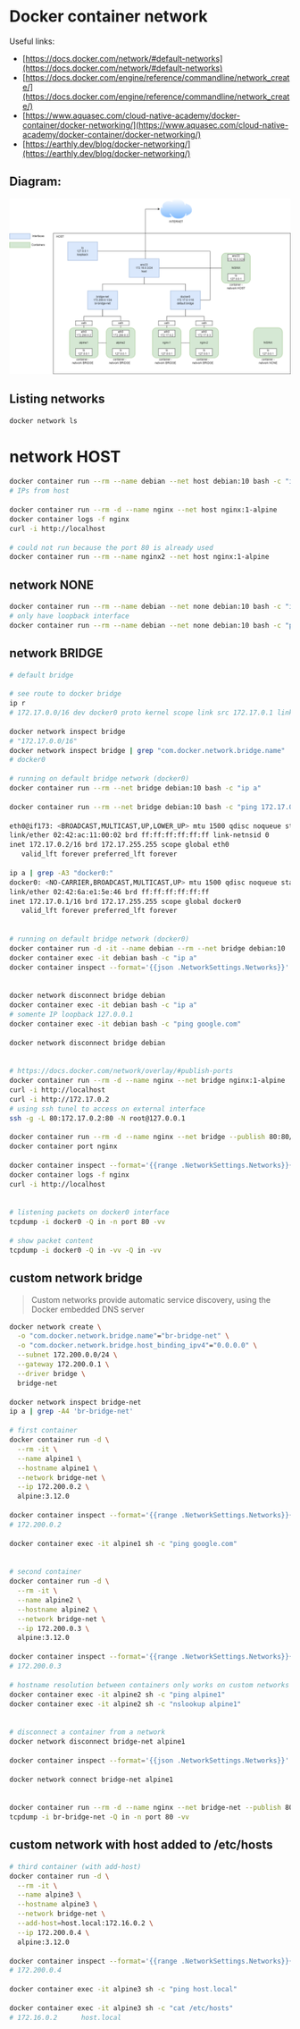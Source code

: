 # Docker container network

Useful links:
- [https://docs.docker.com/network/#default-networks](https://docs.docker.com/network/#default-networks)
- [https://docs.docker.com/engine/reference/commandline/network_create/](https://docs.docker.com/engine/reference/commandline/network_create/)
- [https://www.aquasec.com/cloud-native-academy/docker-container/docker-networking/](https://www.aquasec.com/cloud-native-academy/docker-container/docker-networking/)
- [https://earthly.dev/blog/docker-networking/](https://earthly.dev/blog/docker-networking/)

## Diagram:

![docker-network.drawio.png](./docker-network.drawio.png)

## Listing networks

```bash
docker network ls
```


# network HOST

```bash
docker container run --rm --name debian --net host debian:10 bash -c "ip a"
# IPs from host

docker container run --rm -d --name nginx --net host nginx:1-alpine
docker container logs -f nginx
curl -i http://localhost

# could not run because the port 80 is already used
docker container run --rm --name nginx2 --net host nginx:1-alpine
```


## network NONE

```bash
docker container run --rm --name debian --net none debian:10 bash -c "ip a"
# only have loopback interface
docker container run --rm --name debian --net none debian:10 bash -c "ping google.com"
```


## network BRIDGE

```bash
# default bridge

# see route to docker bridge
ip r
# 172.17.0.0/16 dev docker0 proto kernel scope link src 172.17.0.1 linkdown

docker network inspect bridge
# "172.17.0.0/16"
docker network inspect bridge | grep "com.docker.network.bridge.name"
# docker0

# running on default bridge network (docker0)
docker container run --rm --net bridge debian:10 bash -c "ip a"

docker container run --rm --net bridge debian:10 bash -c "ping 172.17.0.1"

eth0@if173: <BROADCAST,MULTICAST,UP,LOWER_UP> mtu 1500 qdisc noqueue state UP group default
link/ether 02:42:ac:11:00:02 brd ff:ff:ff:ff:ff:ff link-netnsid 0
inet 172.17.0.2/16 brd 172.17.255.255 scope global eth0
   valid_lft forever preferred_lft forever
 
ip a | grep -A3 "docker0:"
docker0: <NO-CARRIER,BROADCAST,MULTICAST,UP> mtu 1500 qdisc noqueue state DOWN group default
link/ether 02:42:6a:e1:5e:46 brd ff:ff:ff:ff:ff:ff
inet 172.17.0.1/16 brd 172.17.255.255 scope global docker0
   valid_lft forever preferred_lft forever


# running on default bridge network (docker0)
docker container run -d -it --name debian --rm --net bridge debian:10
docker container exec -it debian bash -c "ip a"
docker container inspect --format='{{json .NetworkSettings.Networks}}' debian


docker network disconnect bridge debian
docker container exec -it debian bash -c "ip a"
# somente IP loopback 127.0.0.1
docker container exec -it debian bash -c "ping google.com"

docker network disconnect bridge debian


# https://docs.docker.com/network/overlay/#publish-ports
docker container run --rm -d --name nginx --net bridge nginx:1-alpine
curl -i http://localhost
curl -i http://172.17.0.2
# using ssh tunel to access on external interface
ssh -g -L 80:172.17.0.2:80 -N root@127.0.0.1

docker container run --rm -d --name nginx --net bridge --publish 80:80/tcp nginx:1-alpine
docker container port nginx

docker container inspect --format='{{range .NetworkSettings.Networks}}{{.IPAddress}}{{end}}' nginx
docker container logs -f nginx
curl -i http://localhost


# listening packets on docker0 interface
tcpdump -i docker0 -Q in -n port 80 -vv

# show packet content
tcpdump -i docker0 -Q in -vv -Q in -vv
```


## custom network bridge

> Custom networks provide automatic service discovery, using the Docker embedded DNS server

```bash
docker network create \
  -o "com.docker.network.bridge.name"="br-bridge-net" \
  -o "com.docker.network.bridge.host_binding_ipv4"="0.0.0.0" \
  --subnet 172.200.0.0/24 \
  --gateway 172.200.0.1 \
  --driver bridge \
  bridge-net

docker network inspect bridge-net
ip a | grep -A4 'br-bridge-net'

# first container
docker container run -d \
  --rm -it \
  --name alpine1 \
  --hostname alpine1 \
  --network bridge-net \
  --ip 172.200.0.2 \
  alpine:3.12.0

docker container inspect --format='{{range .NetworkSettings.Networks}}{{.IPAddress}}{{end}}' alpine1
# 172.200.0.2

docker container exec -it alpine1 sh -c "ping google.com"


# second container
docker container run -d \
  --rm -it \
  --name alpine2 \
  --hostname alpine2 \
  --network bridge-net \
  --ip 172.200.0.3 \
  alpine:3.12.0

docker container inspect --format='{{range .NetworkSettings.Networks}}{{.IPAddress}}{{end}}' alpine2
# 172.200.0.3

# hostname resolution between containers only works on custom networks
docker container exec -it alpine2 sh -c "ping alpine1"
docker container exec -it alpine2 sh -c "nslookup alpine1"


# disconnect a container from a network
docker network disconnect bridge-net alpine1

docker container inspect --format='{{json .NetworkSettings.Networks}}' alpine1

docker network connect bridge-net alpine1


docker container run --rm -d --name nginx --net bridge-net --publish 80:80/tcp nginx:1-alpine
tcpdump -i br-bridge-net -Q in -n port 80 -vv
```


## custom network with host added to /etc/hosts

```bash
# third container (with add-host)
docker container run -d \
  --rm -it \
  --name alpine3 \
  --hostname alpine3 \
  --network bridge-net \
  --add-host=host.local:172.16.0.2 \
  --ip 172.200.0.4 \
  alpine:3.12.0

docker container inspect --format='{{range .NetworkSettings.Networks}}{{.IPAddress}}{{end}}' alpine3
# 172.200.0.4

docker container exec -it alpine3 sh -c "ping host.local"

docker container exec -it alpine3 sh -c "cat /etc/hosts"
# 172.16.0.2      host.local
```
